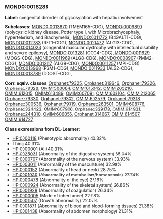 
### [MONDO:0018288](http://purl.obolibrary.org/obo/MONDO_0018288)
**Label:** congenital disorder of glycosylation with hepatic involvement

**Subclasses:** [MONDO:0013870](http://purl.obolibrary.org/obo/MONDO_0013870) (TMEM165-CDG), [MONDO:0009890](http://purl.obolibrary.org/obo/MONDO_0009890) (polycystic kidney disease, Potter type i, with Microbrachycephaly, hypertelorism, and Brachymelia), [MONDO:0011772](http://purl.obolibrary.org/obo/MONDO_0011772) (B4GALT1-CDG), [MONDO:0012783](http://purl.obolibrary.org/obo/MONDO_0012783) (RFT1-CDG), [MONDO:0010472](http://purl.obolibrary.org/obo/MONDO_0010472) (ALG13-CDG), [MONDO:0014023](http://purl.obolibrary.org/obo/MONDO_0014023) (congenital muscular dystrophy with intellectual disability and severe epilepsy), [MONDO:0013281](http://purl.obolibrary.org/obo/MONDO_0013281) (COG4-CDG), [MONDO:0011629](http://purl.obolibrary.org/obo/MONDO_0011629) (MOGS-CDG), [MONDO:0011969](http://purl.obolibrary.org/obo/MONDO_0011969) (ALG8-CDG), [MONDO:0008907](http://purl.obolibrary.org/obo/MONDO_0008907) (PMM2-CDG), [MONDO:0012117](http://purl.obolibrary.org/obo/MONDO_0012117) (ALG9-CDG), [MONDO:0011257](http://purl.obolibrary.org/obo/MONDO_0011257) (MPI-CDG), [MONDO:0013968](http://purl.obolibrary.org/obo/MONDO_0013968) (PGM1-CDG), [MONDO:0011933](http://purl.obolibrary.org/obo/MONDO_0011933) (ALG2-CDG), [MONDO:0013789](http://purl.obolibrary.org/obo/MONDO_0013789) (DDOST-CDG), 

**Corr. equiv. classes:** [Orphanet:79325](http://www.orpha.net/ORDO/Orphanet_79325), [Orphanet:319646](http://www.orpha.net/ORDO/Orphanet_319646), [Orphanet:79326](http://www.orpha.net/ORDO/Orphanet_79326), [Orphanet:79328](http://www.orpha.net/ORDO/Orphanet_79328), [OMIM:300884](http://purl.obolibrary.org/obo/OMIM_300884), [OMIM:615042](http://purl.obolibrary.org/obo/OMIM_615042), [OMIM:263210](http://purl.obolibrary.org/obo/OMIM_263210), [OMIM:612015](http://purl.obolibrary.org/obo/OMIM_612015), [OMIM:613489](http://purl.obolibrary.org/obo/OMIM_613489), [OMIM:607091](http://purl.obolibrary.org/obo/OMIM_607091), [OMIM:608104](http://purl.obolibrary.org/obo/OMIM_608104), [OMIM:212065](http://purl.obolibrary.org/obo/OMIM_212065), [Orphanet:79330](http://www.orpha.net/ORDO/Orphanet_79330), [Orphanet:79332](http://www.orpha.net/ORDO/Orphanet_79332), [OMIM:602579](http://purl.obolibrary.org/obo/OMIM_602579), [Orphanet:79318](http://www.orpha.net/ORDO/Orphanet_79318), [Orphanet:300536](http://www.orpha.net/ORDO/Orphanet_300536), [Orphanet:79319](http://www.orpha.net/ORDO/Orphanet_79319), [Orphanet:263501](http://www.orpha.net/ORDO/Orphanet_263501), [OMIM:608776](http://purl.obolibrary.org/obo/OMIM_608776), [Orphanet:324422](http://www.orpha.net/ORDO/Orphanet_324422), [OMIM:607906](http://purl.obolibrary.org/obo/OMIM_607906), [Orphanet:329178](http://www.orpha.net/ORDO/Orphanet_329178), [OMIM:614921](http://purl.obolibrary.org/obo/OMIM_614921), [Orphanet:244310](http://www.orpha.net/ORDO/Orphanet_244310), [OMIM:606056](http://purl.obolibrary.org/obo/OMIM_606056), [Orphanet:314667](http://www.orpha.net/ORDO/Orphanet_314667), [OMIM:614507](http://purl.obolibrary.org/obo/OMIM_614507), [OMIM:614727](http://purl.obolibrary.org/obo/OMIM_614727), 

**Class expressions from DL-Learner:**

- [HP:0000118](http://purl.obolibrary.org/obo/HP_0000118) (Phenotypic abnormality) 40.32%
- Thing 40.31%
- [HP:0000001](http://purl.obolibrary.org/obo/HP_0000001) (All) 40.31%
- [HP:0025031](http://purl.obolibrary.org/obo/HP_0025031) (Abnormality of the digestive system) 35.04%
- [HP:0000707](http://purl.obolibrary.org/obo/HP_0000707) (Abnormality of the nervous system) 33.93%
- [HP:0003011](http://purl.obolibrary.org/obo/HP_0003011) (Abnormality of the musculature) 32.99%
- [HP:0000152](http://purl.obolibrary.org/obo/HP_0000152) (Abnormality of head or neck) 28.75%
- [HP:0001939](http://purl.obolibrary.org/obo/HP_0001939) (Abnormality of metabolism/homeostasis) 27.74%
- [HP:0000478](http://purl.obolibrary.org/obo/HP_0000478) (Abnormality of the eye) 27.16%
- [HP:0000924](http://purl.obolibrary.org/obo/HP_0000924) (Abnormality of the skeletal system) 26.86%
- [HP:0001928](http://purl.obolibrary.org/obo/HP_0001928) (Abnormality of coagulation) 26.34%
- [HP:0000005](http://purl.obolibrary.org/obo/HP_0000005) (Mode of inheritance) 22.98%
- [HP:0001507](http://purl.obolibrary.org/obo/HP_0001507) (Growth abnormality) 22.07%
- [HP:0001871](http://purl.obolibrary.org/obo/HP_0001871) (Abnormality of blood and blood-forming tissues) 21.38%
- [HP:0001438](http://purl.obolibrary.org/obo/HP_0001438) (Abnormality of abdomen morphology) 21.31%


